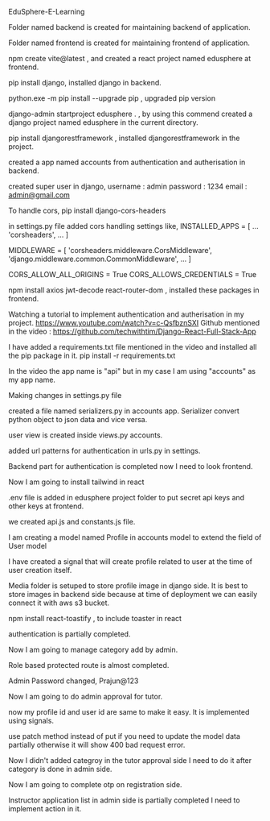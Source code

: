 EduSphere-E-Learning

Folder named backend is created for maintaining backend of application.

Folder named frontend is created for maintaining frontend of application.

npm create vite@latest , and created a react project named edusphere at frontend.

pip install django, installed django in backend.

python.exe -m pip install --upgrade pip , upgraded pip version

django-admin startproject edusphere .   , by using this commend created a django project named edusphere in the current directory.

pip install djangorestframework , installed djangorestframework in the project.

created a app named accounts from authentication and autherisation in backend.

created super user in django,
username : admin
password : 1234
email : admin@gmail.com

To handle cors,
pip install django-cors-headers

in settings.py file added cors handling settings like,
INSTALLED_APPS = [
    ...
    'corsheaders',
    ...
]

MIDDLEWARE = [
    'corsheaders.middleware.CorsMiddleware',
    'django.middleware.common.CommonMiddleware',
    ...
]

CORS_ALLOW_ALL_ORIGINS = True
CORS_ALLOWS_CREDENTIALS = True

npm install axios jwt-decode react-router-dom , installed these packages in frontend.

Watching a tutorial to implement authentication and autherisation in my project.
https://www.youtube.com/watch?v=c-QsfbznSXI
Github mentioned in the video : https://github.com/techwithtim/Django-React-Full-Stack-App

I have added a requirements.txt file mentioned in the video and installed all the pip package in it.
pip install -r requirements.txt

In the video the app name is "api" but in my case I am using "accounts" as my app name.

Making changes in settings.py file

created a file named serializers.py in accounts app.
Serializer convert python object to json data and vice versa.


user view is created inside views.py accounts.

added url patterns for authentication in urls.py in settings.

Backend part for authentication is completed now I need to look frontend.

Now I am going to install tailwind in react

.env file is added in edusphere project folder to put secret api keys and other keys at frontend.

we created api.js and constants.js file.

I am creating a model named Profile in accounts model to extend the field of User model

I have created a signal that will create profile related to user at the time of user creation itself.

Media folder is setuped to store profile image in django side. It is best to store images in backend side
because at time of deployment we can easily connect it with aws s3 bucket.

npm install react-toastify , to include toaster in react

authentication is partially completed.

Now I am going to manage category add by admin.

Role based protected route is almost completed.

Admin Password changed,
Prajun@123

Now I am going to do admin approval for tutor.

now my profile id and user id are same to make it easy. It is implemented using signals.

use patch method instead of put if you need to update the model data partially otherwise it will show 
400 bad request error.

Now I didn't added categroy in the tutor approval side I need to do it after category is done in
admin side.

Now I am going to complete otp on registration side.

Instructor application list in admin side is partially completed I need to implement action in it.
